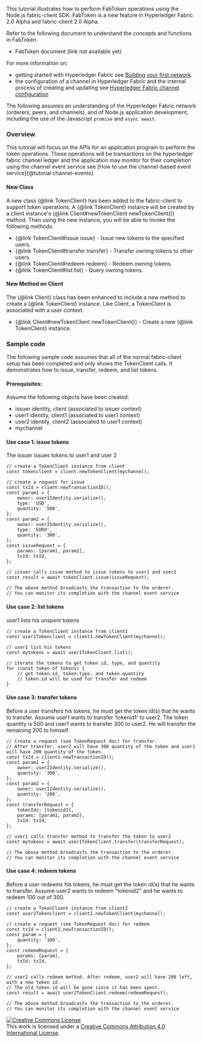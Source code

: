 
This tutorial illustrates how to perform FabToken operations using
the Node.js fabric-client SDK. FabToken is a new feature in
Hyperledger Fabric 2.0 Alpha and fabric-client 2.0 Alpha.

Refer to the following document to understand the concepts and functions in FabToken.
* FabToken document (link not available yet)

For more information on:
* getting started with Hyperledger Fabric see
[Building your first network](http://hyperledger-fabric.readthedocs.io/en/latest/build_network.html).
* the configuration of a channel in Hyperledger Fabric and the internal
process of creating and updating see
[Hyperledger Fabric channel configuration](http://hyperledger-fabric.readthedocs.io/en/latest/configtx.html)

The following assumes an understanding of the Hyperledger Fabric network
(orderers, peers, and channels), and of Node.js application development,
including the use of the Javascript `promise` and `async await`.

### Overview

This tutorial will focus on the APIs for an application program to perform
the token operations. These operations will be transactions on the hyperledger fabric
channel ledger and the application may monitor for their completion using the channel
event service see [How to use the channel-based event service]{@tutorial channel-events}

#### New Class

A new class {@link TokenClient} has been added to the fabric-client to support token operations.
A {@link TokenClient} instance will be created by a client instance's
{@link Client#newTokenClient newTokenClient()} method.
Then using the new instance, you will be able to invoke the following methods.

* {@link TokenClient#issue issue} - Issue new tokens to the specified users.
* {@link TokenClient#transfer transfer} - Transfer owning tokens to other users.
* {@link TokenClient#redeem redeem} - Redeem owning tokens.
* {@link TokenClient#list list} - Query owning tokens.

#### New Method on Client

The {@link Client} class has been enhanced to include a new method to create
a {@link TokenClient} instance. Like Client, a TokenClient is associated with a user context.

* {@link Client#newTokenClient newTokenClient()} - Create a new {@link TokenClient} instance.

### Sample code

The following sample code assumes that all of the normal fabric-client setup
has been completed and only shows the TokenClient calls.
It demonstrates how to issue, transfer, redeem, and list tokens.

#### Prerequisites:

Assume the following objects have been created:

* issuer identity, client (associated to issuer context)
* user1 identity, client1 (associated to user1 context)
* user2 identity, client2 (associated to user1 context)
* mychannel

#### Use case 1: issue tokens
The issuer issues tokens to user1 and user 2

```
// create a TokenClient instance from client
const tokenclient = client.newTokenClient(mychannel);

// create a request for issue
const txId = client.newTransactionID();
const param1 = {
	owner: user1Identity.serialize(),
	type: 'USD',
	quantity: '500',
};
const param2 = {
	owner: user2Identity.serialize(),
	type: 'EURO',
	quantity: '300',
};
const issueRequest = {
	params: [param1, param2],
	txId: txId,
};

// issuer calls issue method to issue tokens to user1 and user2
const result = await tokenClient.issue(issueRequest);

// The above method broadcasts the transaction to the orderer.
// You can monitor its completion with the channel event service
```

#### Use case 2: list tokens
user1 lists his unspent tokens
```
// create a TokenClient instance from client1
const user1Tokenclient = client1.newTokenClient(mychannel);

// user1 list his tokens
const mytokens = await user1TokenClient.list();

// iterate the tokens to get token id, type, and quantity
for (const token of tokens) {
	// get token.id, token.type, and token.quantity
	// token.id will be used for transfer and redeem
}
```

#### Use case 3: transfer tokens
Before a user transfers his tokens, he must get the token id(s) that he wants to transfer.
Assume user1 wants to transfer 'tokenid1' to user2. The token quantity is 500 and
user1 wants to transfer 300 to user2. He will transfer the remaining 200 to himself.

```
// Create a request (see TokenRequest doc) for transfer.
// After transfer, user2 will have 300 quantity of the token and user1 will have 200 quantity of the token.
const txId = client1.newTransactionID();
const param1 = {
	owner: user2Identity.serialize(),
	quantity: '300',
};
const param2 = {
	owner: user1Identity.serialize(),
	quantity: '200',
};
const transferRequest = {
	tokenIds: [tokenid1],
	params: [param1, param2],
	txId: txId,
};

// user1 calls transfer method to transfer the token to user2
const mytokens = await user1TokenClient.transfer(transferRequest);

// The above method broadcasts the transaction to the orderer.
// You can monitor its completion with the channel event service
```

#### Use case 4: redeem tokens
Before a user redeems his tokens, he must get the token id(s) that he wants to transfer.
Assume user2 wants to redeem "tokenid2" and he wants to redeem 100 out of 300.
```
// create a TokenClient instance from client2
const user2Tokenclient = client2.newTokenClient(mychannel);

// create a request (see TokenRequest doc) for redeem
const txId = client2.newTransactionID();
const param = {
	quantity: '100',
};
const redeemRequest = {
	params: [param],
	txId: txId,
};

// user2 calls redeem method. After redeem, user2 will have 200 left, with a new token id.
// The old token id will be gone since it has been spent.
const result = await user2TokenClient.redeem(redeemRequest);

// The above method broadcasts the transaction to the orderer.
// You can monitor its completion with the channel event service
```

<a rel="license" href="http://creativecommons.org/licenses/by/4.0/">
<img alt="Creative Commons License" style="border-width:0" src="https://i.creativecommons.org/l/by/4.0/88x31.png" /></a>
<br />This work is licensed under a <a rel="license" href="http://creativecommons.org/licenses/by/4.0/">
Creative Commons Attribution 4.0 International License</a>.
